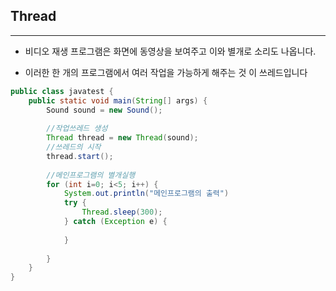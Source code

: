## Thread

---

- 비디오 재생 프로그램은 화면에 동영상을 보여주고 이와 별개로 소리도 나옵니다.

- 이러한 한 개의 프로그램에서 여러 작업을 가능하게 해주는 것 이 쓰레드입니다

```java
public class javatest {
    public static void main(String[] args) {
        Sound sound = new Sound();
        
        //작업쓰레드 생성
        Thread thread = new Thread(sound);
        //쓰레드의 시작
        thread.start();
        
        //메인프로그램의 별개실행
        for (int i=0; i<5; i++) {
            System.out.println("메인프로그램의 출력")
            try {
                Thread.sleep(300);
            } catch (Exception e) {
                
            }
            
        }
    }
}
```

